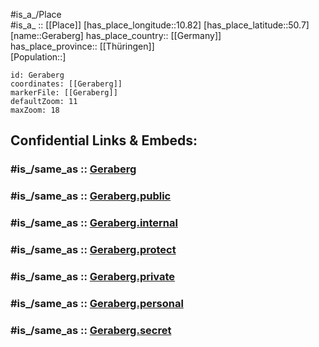 ﻿---
confidential: public
isDeleted: false
location:
- 50.7
- 10.82
mapmarker: city
mapzoom:
- 7
- 12
SpocWebEntityId: 30420
tags:
- geo/City
type: City
---

#is_a_/Place  
#is_a_ :: [[Place]] 
[has_place_longitude::10.82] 
[has_place_latitude::50.7] 
[name::Geraberg] 
has_place_country:: [[Germany]]  
has_place_province:: [[Thüringen]]  
[Population::] 



```leaflet
id: Geraberg
coordinates: [[Geraberg]] 
markerFile: [[Geraberg]] 
defaultZoom: 11 
maxZoom: 18
```


## Confidential Links & Embeds: 

### #is_/same_as :: [Geraberg](/_Standards/Earth/Continent/Europe/Europe~Central/Germany/Germany~East/Thüringen/counties~TH/Ilm-Kreis/cities~Ilm-Kreis/Geratal/City/Geraberg.md) 

### #is_/same_as :: [Geraberg.public](/_public/Earth/Continent/Europe/Europe~Central/Germany/Germany~East/Thüringen/counties~TH/Ilm-Kreis/cities~Ilm-Kreis/Geratal/City/Geraberg.public.md) 

### #is_/same_as :: [Geraberg.internal](/_internal/Earth/Continent/Europe/Europe~Central/Germany/Germany~East/Thüringen/counties~TH/Ilm-Kreis/cities~Ilm-Kreis/Geratal/City/Geraberg.internal.md) 

### #is_/same_as :: [Geraberg.protect](/_protect/Earth/Continent/Europe/Europe~Central/Germany/Germany~East/Thüringen/counties~TH/Ilm-Kreis/cities~Ilm-Kreis/Geratal/City/Geraberg.protect.md) 

### #is_/same_as :: [Geraberg.private](/_private/Earth/Continent/Europe/Europe~Central/Germany/Germany~East/Thüringen/counties~TH/Ilm-Kreis/cities~Ilm-Kreis/Geratal/City/Geraberg.private.md) 

### #is_/same_as :: [Geraberg.personal](/_personal/Earth/Continent/Europe/Europe~Central/Germany/Germany~East/Thüringen/counties~TH/Ilm-Kreis/cities~Ilm-Kreis/Geratal/City/Geraberg.personal.md) 

### #is_/same_as :: [Geraberg.secret](/_secret/Earth/Continent/Europe/Europe~Central/Germany/Germany~East/Thüringen/counties~TH/Ilm-Kreis/cities~Ilm-Kreis/Geratal/City/Geraberg.secret.md)

